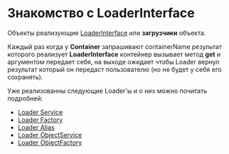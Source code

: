# Знакомство с LoaderInterface

Объекты реализующие [LoaderInterface](../src/LoaderInterface.php) или **загрузчики** объекта.

Каждый раз когда у **Container** запрашивают containerName результат которого реализует **LoaderInterface** 
контейнер вызывает метод **get** и аргументом передает себя, на выходе ожидает чтобы Loader вернул результат который он 
передаст пользователю (но не будет у себя его сохранять).

Уже реализованны следующие Loader'ы и о них можно почитать подробней:

* [Loader Service](loader/service.md)
* [Loader Factory](loader/factory.md)
* [Loader Alias](loader/alias.md)
* [Loader ObjectService](loader/objectService.md)
* [Loader ObjectFactory](loader/objectFactory.md)